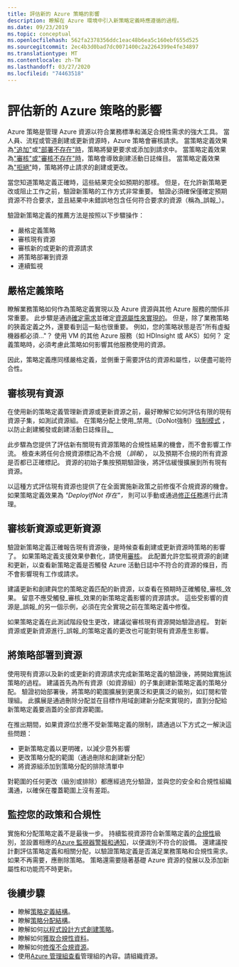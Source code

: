 ```yaml
---
title: 評估新的 Azure 策略的影響
description: 瞭解在 Azure 環境中引入新策略定義時應遵循的過程。
ms.date: 09/23/2019
ms.topic: conceptual
ms.openlocfilehash: 562fa2378356ddc1eac48b6ea5c160ebf655d525
ms.sourcegitcommit: 2ec4b3d0bad7dc0071400c2a2264399e4fe34897
ms.translationtype: MT
ms.contentlocale: zh-TW
ms.lasthandoff: 03/27/2020
ms.locfileid: "74463518"
---
```

# <a name="evaluate-the-impact-of-a-new-azure-policy"></a>評估新的 Azure 策略的影響

Azure 策略是管理 Azure 資源以符合業務標準和滿足合規性需求的強大工具。 當人員、流程或管道創建或更新資源時，Azure 策略會審核請求。 當策略定義效果為["追加"](./effects.md#deny)或["部署不存在"時](./effects.md#deployifnotexists)，策略將變更要求或添加到請求中。 當策略定義效果為["審核](./effects.md#audit)["或"審核不存在"時](./effects.md#auditifnotexists)，策略會導致創建活動日誌條目。 當策略定義效果為["拒絕"](./effects.md#deny)時，策略將停止請求的創建或更改。

當您知道策略定義正確時，這些結果完全如預期的那樣。 但是，在允許新策略更改或阻止工作之前，驗證新策略的工作方式非常重要。 驗證必須確保僅確定預期資源不符合要求，並且結果中未錯誤地包含任何符合要求的資源（稱為_誤報_）。

驗證新策略定義的推薦方法是按照以下步驟操作：

- 嚴格定義策略
- 審核現有資源
- 審核新的或更新的資源請求
- 將策略部署到資源
- 連續監視

## <a name="tightly-define-your-policy"></a>嚴格定義策略

瞭解業務策略如何作為策略定義實現以及 Azure 資源與其他 Azure 服務的關係非常重要。 此步驟是通過[確定需求](../tutorials/create-custom-policy-definition.md#identify-requirements)並確定[資源屬性來實現的](../tutorials/create-custom-policy-definition.md#determine-resource-properties)。
但是，除了業務策略的狹義定義之外，還要看到這一點也很重要。 例如，您的策略狀態是否"所有虛擬機器都必須..."？ 使用 VM 的其他 Azure 服務（如 HDInsight 或 AKS）如何？ 定義策略時，必須考慮此策略如何影響其他服務使用的資源。

因此，策略定義應同樣嚴格定義，並側重于需要評估的資源和屬性，以便盡可能符合性。

## <a name="audit-existing-resources"></a>審核現有資源

在使用新的策略定義管理新資源或更新資源之前，最好瞭解它如何評估有限的現有資源子集，如測試資源組。 在策略分配上使用_禁用_（DoNot強制）[強制模式](./assignment-structure.md#enforcement-mode)
，以防止創建觸發或創建活動日誌條目[。](./effects.md)

此步驟為您提供了評估新有關現有資源策略的合規性結果的機會，而不會影響工作流。 檢查未將任何合規資源標記為不合規 （_誤報_）， 以及預期不合規的所有資源是否都已正確標記。
資源的初始子集按預期驗證後，將評估緩慢擴展到所有現有資源。

以這種方式評估現有資源也提供了在全面實施新政策之前修復不合規資源的機會。 如果策略定義效果為 _"DeployIfNot 存在"，_ 則可以手動或通過[修正任務](../how-to/remediate-resources.md)進行此清理。

## <a name="audit-new-or-updated-resources"></a>審核新資源或更新資源

驗證新策略定義正確報告現有資源後，是時候查看創建或更新資源時策略的影響了。 如果策略定義支援效果參數化，請使用[審核](./effects.md#audit)。 此配置允許您監視資源的創建和更新，以查看新策略定義是否觸發 Azure 活動日誌中不符合的資源的條目，而不會影響現有工作或請求。

建議更新和創建與您的策略定義匹配的新資源，以查看在預期時正確觸發_審核_效果。 留意不應受觸發_審核_效果的新策略定義影響的資源請求。
這些受影響的資源是_誤報_的另一個示例，必須在完全實現之前在策略定義中修復。

如果策略定義在此測試階段發生更改，建議從審核現有資源開始驗證過程。 對新資源或更新資源進行_誤報_的策略定義的更改也可能對現有資源產生影響。

## <a name="deploy-your-policy-to-resources"></a>將策略部署到資源

使用現有資源以及新的或更新的資源請求完成新策略定義的驗證後，將開始實施該策略的過程。 建議首先為所有資源（如資源組）的子集創建新策略定義的策略分配。 驗證初始部署後，將策略的範圍擴展到更廣泛和更廣泛的級別，如訂閱和管理組。 此擴展是通過刪除分配並在目標作用域創建新分配來實現的，直到分配給新策略定義要涵蓋的全部資源範圍。

在推出期間，如果資源位於應不受新策略定義的限制，請通過以下方式之一解決這些問題：

- 更新策略定義以更明確，以減少意外影響
- 更改策略分配的範圍（通過刪除和創建新分配）
- 將資源組添加到策略分配的排除清單中

對範圍的任何更改（級別或排除）都應經過充分驗證，並與您的安全和合規性組織溝通，以確保在覆蓋範圍上沒有差距。

## <a name="monitor-your-policy-and-compliance"></a>監控您的政策和合規性

實施和分配策略定義不是最後一步。 持續監視資源符合新策略定義的[合規性](../how-to/get-compliance-data.md)級別，並設置相應的[Azure 監視器警報和通知](../../../azure-monitor/platform/alerts-overview.md)，以便識別不符合的設備。 還建議按計劃評估策略定義和相關分配，以驗證策略定義是否滿足業務策略和合規性需求。 如果不再需要，應刪除策略。 策略還需要隨著基礎 Azure 資源的發展以及添加新屬性和功能而不時更新。

## <a name="next-steps"></a>後續步驟

- 瞭解[策略定義結構](./definition-structure.md)。
- 瞭解[策略分配結構](./assignment-structure.md)。
- 瞭解如何[以程式設計方式創建策略](../how-to/programmatically-create.md)。
- 瞭解如何[獲取合規性資料](../how-to/get-compliance-data.md)。
- 瞭解如何[修復不合規資源](../how-to/remediate-resources.md)。
- 使用[Azure 管理組查看](../../management-groups/overview.md)管理組的內容。請組織資源。